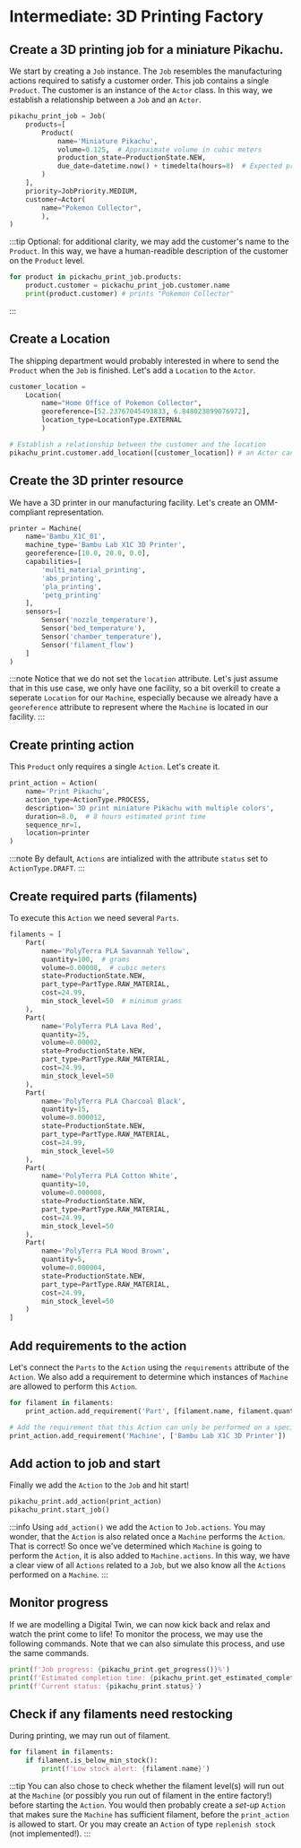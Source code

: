 # Intermediate: 3D Printing Factory

## Create a 3D printing job for a miniature Pikachu.

We start by creating a `Job` instance. The `Job` resembles the manufacturing actions required to satisfy a customer order. This job contains a single `Product`. The customer is an instance of the `Actor` class. In this way, we establish a relationship between a `Job` and an `Actor`.
```python
pikachu_print_job = Job(
    products=[
        Product(
            name='Miniature Pikachu',
            volume=0.125,  # Approximate volume in cubic meters
            production_state=ProductionState.NEW,
            due_date=datetime.now() + timedelta(hours=8)  # Expected print time
        )
    ],
    priority=JobPriority.MEDIUM,
    customer=Actor(
        name="Pokemon Collector",
        ),
)
```

:::tip
Optional: for additional clarity, we may add the customer's name to the `Product`. In this way, we have a human-readible description of the customer on the `Product` level. 

```python
for product in pickachu_print_job.products:
    product.customer = pickachu_print_job.customer.name
    print(product.customer) # prints "Pokemon Collector"
```
:::
## Create a Location
The shipping department would probably interested in where to send the `Product` when the `Job` is finished. Let's add a `Location` to the `Actor`.

```python
customer_location =
    Location(
        name="Home Office of Pokemon Collector",
        georeference=[52.23767045493833, 6.848023899076972],
        location_type=LocationType.EXTERNAL
        )

# Establish a relationship between the customer and the location
pikachu_print.customer.add_location([customer_location]) # an Actor can have multiple Locations, so we provide it as a list. 
```

## Create the 3D printer resource
We have a 3D printer in our manufacturing facility. Let's create an OMM-compliant representation. 

```python
printer = Machine(
    name='Bambu_X1C_01',
    machine_type='Bambu Lab X1C 3D Printer',
    georeference=[10.0, 20.0, 0.0],
    capabilities=[
        'multi_material_printing',
        'abs_printing',
        'pla_printing',
        'petg_printing'
    ],
    sensors=[
        Sensor('nozzle_temperature'),
        Sensor('bed_temperature'),
        Sensor('chamber_temperature'),
        Sensor('filament_flow')
    ]
)
```
:::note
Notice that we do not set the `location` attribute. Let's just assume that in this use case, we only have one facility, so a bit overkill to create a seperate `Location` for our `Machine`, especially because we already have a `georeference` attribute to represent where the `Machine` is located in our facility. 
:::

## Create printing action
This `Product` only requires a single `Action`. Let's create it. 
```python
print_action = Action(
    name='Print Pikachu',
    action_type=ActionType.PROCESS,
    description='3D print miniature Pikachu with multiple colors',
    duration=8.0,  # 8 hours estimated print time
    sequence_nr=1,
    location=printer
)
```
:::note
By default, `Actions` are intialized with the attribute `status` set to `ActionType.DRAFT`. 
:::

## Create required parts (filaments)
To execute this `Action` we need several `Parts`.
```python
filaments = [
    Part(
        name='PolyTerra PLA Savannah Yellow',
        quantity=100,  # grams
        volume=0.00008,  # cubic meters
        state=ProductionState.NEW,
        part_type=PartType.RAW_MATERIAL,
        cost=24.99,
        min_stock_level=50  # minimum grams
    ),
    Part(
        name='PolyTerra PLA Lava Red',
        quantity=25,
        volume=0.00002,
        state=ProductionState.NEW,
        part_type=PartType.RAW_MATERIAL,
        cost=24.99,
        min_stock_level=50
    ),
    Part(
        name='PolyTerra PLA Charcoal Black',
        quantity=15,
        volume=0.000012,
        state=ProductionState.NEW,
        part_type=PartType.RAW_MATERIAL,
        cost=24.99,
        min_stock_level=50
    ),
    Part(
        name='PolyTerra PLA Cotton White',
        quantity=10,
        volume=0.000008,
        state=ProductionState.NEW,
        part_type=PartType.RAW_MATERIAL,
        cost=24.99,
        min_stock_level=50
    ),
    Part(
        name='PolyTerra PLA Wood Brown',
        quantity=5,
        volume=0.000004,
        state=ProductionState.NEW,
        part_type=PartType.RAW_MATERIAL,
        cost=24.99,
        min_stock_level=50
    )
]
```

## Add requirements to the action
Let's connect the `Parts` to the `Action` using the `requirements` attribute of the `Action`. We also add a requirement to determine which instances of `Machine` are allowed to perform this `Action`.
```python
for filament in filaments:
    print_action.add_requirement('Part', [filament.name, filament.quantity])

# Add the requirement that this Action can only be performed on a specific Machine. 
print_action.add_requirement('Machine', ['Bambu Lab X1C 3D Printer'])
```
## Add action to job and start
Finally we add the `Action` to the `Job` and hit start!
```python
pikachu_print.add_action(print_action)
pikachu_print.start_job()
```

:::info
Using `add_action()` we add the `Action` to `Job.actions`. You may wonder, that the `Action` is also related once a  `Machine` performs the `Action`. That is correct! So once we've determined which `Machine` is going to perform the `Action`, it is also added to `Machine.actions`. In this way, we have a clear view of all `Actions` related to a `Job`, but we also know all the `Actions` performed on a `Machine`.
:::
## Monitor progress
If we are modelling a Digital Twin, we can now kick back and relax and watch the print come to life! To monitor the process, we may use the following commands. Note that we can also simulate this process, and use the same commands. 
```python
print(f'Job progress: {pikachu_print.get_progress()}%')
print(f'Estimated completion time: {pikachu_print.get_estimated_completion_time()} hours')
print(f'Current status: {pikachu_print.status}')
```
## Check if any filaments need restocking
During printing, we may run out of filament. 
```python
for filament in filaments:
    if filament.is_below_min_stock():
        print(f'Low stock alert: {filament.name}')
```

:::tip
You can also chose to check whether the filament level(s) will run out at the `Machine` (or possibly you run out of filament in the entire factory!) before starting the `Action`. You would then probably create a *set-up* `Action` that makes sure the `Machine` has sufficient filament, before the `print_action` is allowed to start. Or you may create an `Action` of type `replenish stock` (not implemented!).
:::